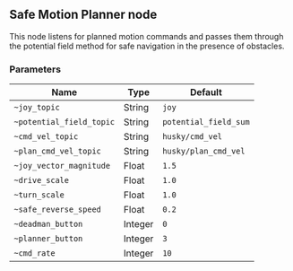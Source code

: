 ## Safe Motion Planner node

This node listens for planned motion commands and passes them through
the potential field method for safe navigation in the presence of
obstacles.

### Parameters

| Name              | Type      | Default               |
| ----------------- | --------- | --------------------- |
| `~joy_topic`  | String    | `joy`   |
| `~potential_field_topic`   | String    | `potential_field_sum`     |
| `~cmd_vel_topic`  | String    | `husky/cmd_vel`  |
| `~plan_cmd_vel_topic`  | String    | `husky/plan_cmd_vel`   |
| `~joy_vector_magnitude`   | Float    | `1.5`     |
| `~drive_scale`   | Float    | `1.0`     |
| `~turn_scale`   | Float    | `1.0`     |
| `~safe_reverse_speed`   | Float    | `0.2`     |
| `~deadman_button`   | Integer    | `0`     |
| `~planner_button`   | Integer    | `3`     |
| `~cmd_rate`   | Integer    | `10`     |
